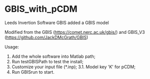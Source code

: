# GBIS_with_pCDM
Leeds Invertion Software GBIS added a GBIS model

Modified from the GBIS (https://comet.nerc.ac.uk/gbis/) and GBIS_V3 (https://github.com/JackDMcGrath/GBIS)

Usage:
1. Add the whole software into Matlab path;
2. Run testGBISPath to test the install;
3. Customize your input file (*.inp);
   3.1. Model key 'K' for pCDM; 
4. Run GBISrun to start. 
